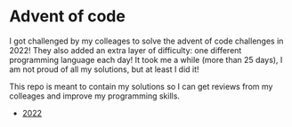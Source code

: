 # Advent of code

I got challenged by my colleages to solve the advent of code challenges in 2022! They also added an extra layer of difficulty: one different programming language each day! It took me a while (more than 25 days), I am not proud of all my solutions, but at least I did it!

This repo is meant to contain my solutions so I can get reviews from my colleages and improve my programming skills.

- [2022](./2022)